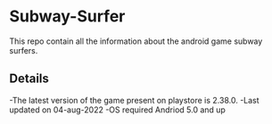 # Subway-Surfer
This repo contain all the information about the android game subway surfers.
## Details
-The latest version of the game present on playstore is 2.38.0.
-Last updated on 04-aug-2022
-OS required Andriod 5.0 and up
